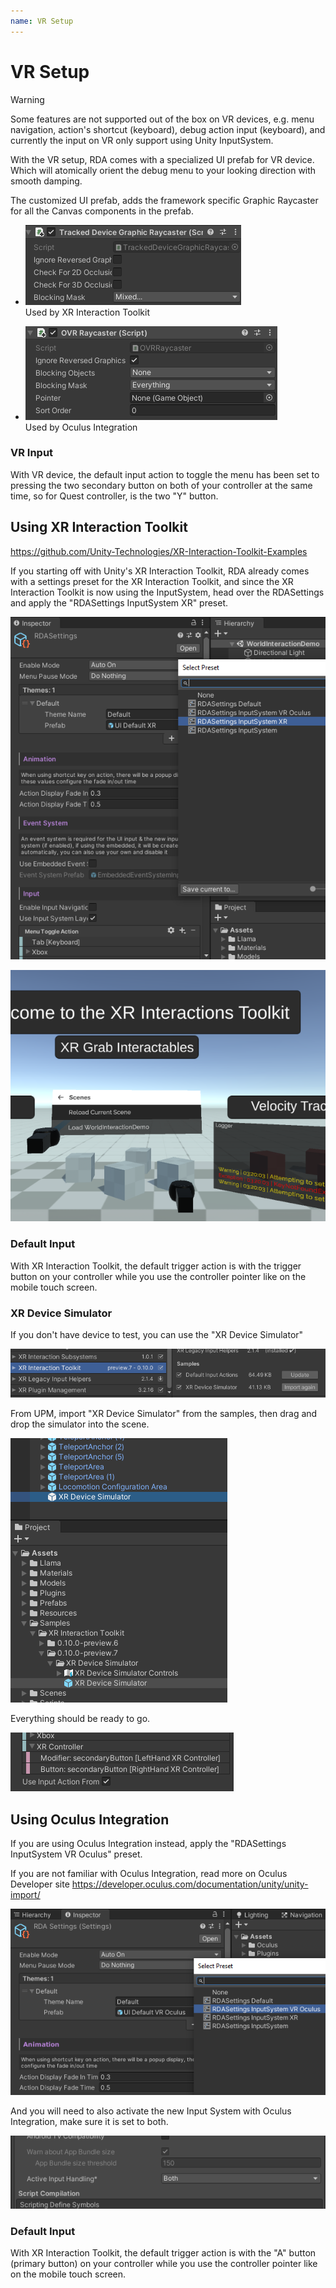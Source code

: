 ```yaml
---
name: VR Setup
---
```


# VR Setup

> [!WARNING]
> Some features are not supported out of the box on VR devices, e.g. menu navigation, action's shortcut (keyboard), debug action input (keyboard), and currently the input on VR only support using Unity InputSystem.

With the VR setup, RDA comes with a specialized UI prefab for VR device. Which will atomically orient the debug menu to your looking direction with smooth damping.

The customized UI prefab, adds the framework specific Graphic Raycaster for all the Canvas components in the prefab.

- ![](../images/2020-12-06-15-39-31.png)<br/>Used by XR Interaction Toolkit

- ![](../images/2020-12-06-15-45-00.png)<br/>Used by Oculus Integration

### VR Input

With VR device, the default input action to toggle the menu has been set to pressing the two secondary button on both of your controller at the same time, so for Quest controller, is the two "Y" button.

## Using XR Interaction Toolkit

https://github.com/Unity-Technologies/XR-Interaction-Toolkit-Examples

If you starting off with Unity's XR Interaction Toolkit, RDA already comes with a settings preset for the XR Interaction Toolkit, and since the XR Interaction Toolkit is now using the InputSystem, head over the RDASettings and apply the "RDASettings InputSystem XR" preset.

![](../images/2020-12-06-15-18-47.png)

![](../images/2020-12-06-15-21-20.png)

### Default Input

With XR Interaction Toolkit, the default trigger action is with the trigger button on your controller while you use the controller pointer like on the mobile touch screen.

### XR Device Simulator

If you don't have device to test, you can use the "XR Device Simulator"

![](../images/2020-12-06-15-26-58.png)

From UPM, import "XR Device Simulator" from the samples, then drag and drop the simulator into the scene. 

![](../images/2020-12-06-15-27-40.png)

Everything should be ready to go.

![](../images/2020-12-06-15-28-56.png)

## Using Oculus Integration

If you are using Oculus Integration instead, apply the "RDASettings InputSystem VR Oculus" preset.

If you are not familiar with Oculus Integration, read more on Oculus Developer site https://developer.oculus.com/documentation/unity/unity-import/

![](../images/2020-12-06-15-42-20.png)

And you will need to also activate the new Input System with Oculus Integration, make sure it is set to both.

![](../images/2020-12-06-15-43-29.png)

### Default Input

With XR Interaction Toolkit, the default trigger action is with the "A" button (primary button) on your controller while you use the controller pointer like on the mobile touch screen.